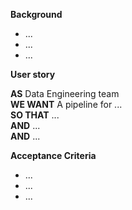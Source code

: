 **Background**  

- ...  
- ...  
- ...  
 
**User story**  
  
**AS** Data Engineering team  
**WE WANT** A pipeline for ...  
**SO THAT** ...  
**AND** ...  
**AND** ...  
 
**Acceptance Criteria**

- ...  
- ...  
- ...  